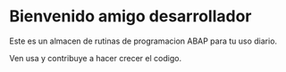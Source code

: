# Bienvenido amigo desarrollador

Este es un almacen de rutinas de programacion ABAP para tu uso diario.

Ven usa y contribuye a hacer crecer el codigo.